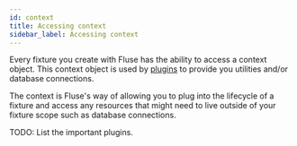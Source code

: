 ```yaml
---
id: context
title: Accessing context
sidebar_label: Accessing context
---
```


Every fixture you create with Fluse has the ability to access a context object. This context object is used by [plugins]() to provide you utilities and/or database connections.

The context is Fluse's way of allowing you to plug into the lifecycle of a fixture and access any resources that might need to live outside of your fixture scope such as database connections.

TODO: List the important plugins.
